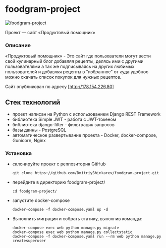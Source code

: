 # foodgram-project


![foodgram-project](https://github.com/DmitryShinkarev/foodgram-project/workflows/foodgram-project/badge.svg)

Проект — сайт «Продуктовый помощник»

### Описание
«Продуктовый помощник» - Это сайт где пользователи могут вести свой кулинарный блог добавляя рецепты, делясь ими с другими пользователями а так же подписываясь на других любимых пользователей и добавляя рецепты в "избранное" от куда удобноо можно скачать список покупок для нужных рецептов.

Сайт опубликован по адресу [http://178.154.226.80]


## Стек технологий
- проект написан на Python с использованием Django REST Framework
- библиотека Simple JWT - работа с JWT-токеном
- библиотека django-filter - фильтрация запросов
- базы данны - PostgreSQL
- автоматическое развертывание проекта - Docker, docker-compose, Gunicorn, Nginx

### Установка
- склонируйте проект с реппозитория GitHub
    ```
    git clone https://github.com/DmitriyShinkarev/foodgram-project.git
    ```
- перейдите в директорию foodgram-project/
    ```
    cd foodgram-project/
    ```
- запустите docker-compose
    ```
    docker-compose -f docker-compose.yaml up -d
    ```
- Выполнить миграции и собрать статику, выполнив команды:
    ```
    docker-compose exec web python manage.py migrate
    docker-compose exec web python manage.py collectstatic
    docker-compose -f docker-compose.yaml run --rm web python manage.py createsuperuser
    ```
